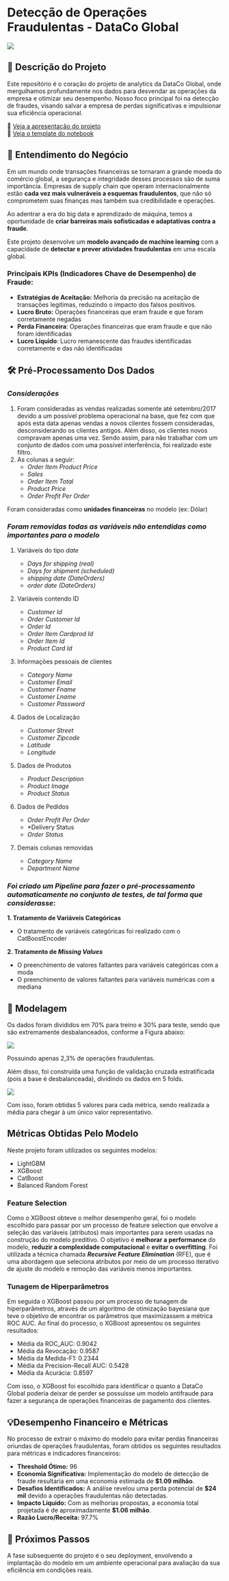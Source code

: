 # Detecção de Operações Fraudulentas - DataCo Global
<img src=https://i.ibb.co/FbkZDPw/fraude.png>

## 📌 Descrição do Projeto
Este repositório é o coração do projeto de analytics da DataCo Global, onde mergulhamos profundamente nos dados para desvendar as operações da empresa e otimizar seu desempenho. Nosso foco principal foi na detecção de fraudes, visando salvar a empresa de perdas significativas e impulsionar sua eficiência operacional.

📄 [Veja a apresentação do projeto]()  
📄 [Veja o template do notebook]()

## 💼 Entendimento do Negócio

Em um mundo onde transações financeiras se tornaram a grande moeda do comércio global, a segurança e integridade desses processos são de suma importância. Empresas de supply chain que operam internacionalmente estão **cada vez mais vulneráveis a esquemas fraudulentos**, que não só comprometem suas finanças mas também sua credibilidade e operações. 

Ao adentrar a era do big data e aprendizado de máquina, temos a oportunidade de **criar barreiras mais sofisticadas e adaptativas contra a fraude**.

Este projeto desenvolve um **modelo avançado de machine learning** com a capacidade de **detectar e prever atividades fraudulentas** em uma escala global. 
  
  
### **Principais KPIs (Indicadores Chave de Desempenho) de Fraude:**

- **Estratégias de Aceitação:** Melhoria da precisão na aceitação de transações legítimas, reduzindo o impacto dos falsos positivos.
- **Lucro Bruto:** Operações financeiras que eram fraude e que foram corretamente negadas
- **Perda Financeira**: Operações financeiras que eram fraude e que não foram identificadas
- **Lucro Líquido**: Lucro remanescente das fraudes identificadas corretamente e das não identificadas

## 🛠 Pré-Processamento Dos Dados

### _Considerações_
1. Foram consideradas as vendas realizadas somente até setembro/2017 devido a um possível problema operacional na base, que fez com que após esta data apenas vendas a novos clientes fossem consideradas, desconsiderando os clientes antigos. Além disso, os clientes novos compravam apenas uma vez. Sendo assim, para não trabalhar com um conjunto de dados com uma possível interferência, foi realizado este filtro.
2. As colunas a seguir:  
    * *Order Item Product Price*
    * *Sales*
    * *Order Item Total*
    * *Product Price*
    * *Order Profit Per Order*

Foram consideradas como **unidades financeiras** no modelo (ex: Dólar)

### _Foram removidas todas as variáveis não entendidas como importantes para o modelo_

1. Variáveis do tipo *date*
   * *Days for shipping (real)*
   * *Days for shipment (scheduled)*
   * *shipping date (DateOrders)*
   * *order date (DateOrders)*
     
2. Variáveis contendo ID
   * *Customer Id*
   * *Order Customer Id*
   * *Order Id*
   * *Order Item Cardprod Id*
   * *Order Item Id*
   * *Product Card Id*

3. Informações pessoais de clientes
   * *Category Name*
   * *Customer Email*
   * *Customer Fname*
   * *Customer Lname*
   * *Customer Password*

4. Dados de Localização
   * *Customer Street*
   * *Customer Zipcode*
   * *Latitude*
   * *Longitude*

5. Dados de Produtos
   * *Product Description*
   * *Product Image*
   * *Product Status*

6. Dados de Pedidos
   * *Order Profit Per Order*
   * *Delivery Status
   * *Order Status*

7. Demais colunas removidas
   * *Category Name*
   * *Department Name*
  
### _Foi criado um Pipeline para fazer o pré-processamento automaticamente no conjunto de testes, de tal forma que considerasse_:

**1. Tratamento de Variáveis Categóricas**
  * O tratamento de variáveis categóricas foi realizado com o CatBoostEncoder

**2. Tratamento de *Missing Values***
  * O preenchimento de valores faltantes para variáveis categóricas com a moda
  * O preenchimento de valores faltantes para variáveis numéricas com a mediana
 
## 🤖 Modelagem

Os dados foram divididos em 70% para treino e 30% para teste, sendo que são extremamente desbalanceados, conforme a Figura abaixo:

<img src="https://i.ibb.co/7zjpbkF/fraude.png">

Possuindo apenas 2,3% de operações fraudulentas. 

Além disso, foi construída uma função de validação cruzada estratificada (pois a base é desbalanceada), dividindo os dados em 5 folds.

<img src=https://i.ibb.co/RPMwXQ5/vc.png>

Com isso, foram obtidas 5 valores para cada métrica, sendo realizada a média para chegar à um único valor representativo.

## Métricas Obtidas Pelo Modelo
Neste projeto foram utilizados os seguintes modelos:

- LightGBM
- XGBoost
- CatBoost
- Balanced Random Forest

### **Feature Selection**
Como o XGBoost obteve o melhor desempenho geral, foi o modelo escolhido para passar por um processo de feature selection que envolve a seleção das variáveis (atributos) mais importantes para serem usadas na construção do modelo preditivo. O objetivo é **melhorar a performance** do modelo, **reduzir a complexidade computacional** e **evitar o overfitting**. Foi utilizada a técnica chamada ***Recursive Feature Elimination*** (RFE), que é uma abordagem que seleciona atributos por meio de um processo iterativo de ajuste do modelo e remoção das variáveis menos importantes.

### **Tunagem de Hiperparâmetros**
Em seguida o XGBoost passou por um processo de tunagem de hiperparâmetros, através de um algoritmo de otimização bayesiana que teve o objetivo de encontrar os parâmetros que maximizassem a métrica ROC AUC. Ao final do processo, o XGBoost apresentou os seguintes resultados:

- Média da ROC_AUC: 0.9042
- Média da Revocação: 0.9587
- Média da Medida-F1: 0.2344
- Média da Precision-Recall AUC: 0.5428
- Média da Acurácia: 0.8597

Com isso, o XGBoost foi escolhido para identificar o quanto a DataCo Global poderia deixar de perder se possuísse um modelo antifraude para fazer a segurança de operações financeiras de pagamento dos clientes.

## 💡Desempenho Financeiro e Métricas

No processo de extrair o máximo do modelo para evitar perdas financeiras oriundas de operações fraudulentas, foram obtidos os seguintes resultados para métricas e indicadores financeiros:

- **Threshold Ótimo:** 96
- **Economia Significativa:** Implementação do modelo de detecção de fraude resultaria em uma economia estimada de **$1.09 milhão**.
- **Desafios Identificados:** A análise revelou uma perda potencial de **$24 mil** devido a operações fraudulentas não detectadas.
- **Impacto Líquido:** Com as melhorias propostas, a economia total projetada é de aproximadamente **$1.06 milhão**.
- **Razão Lucro/Receita:** 97.7% 

## 🚧 Próximos Passos
A fase subsequente do projeto é o seu deployment, envolvendo a implantação do modelo em um ambiente operacional para avaliação da sua eficiência em condições reais.


